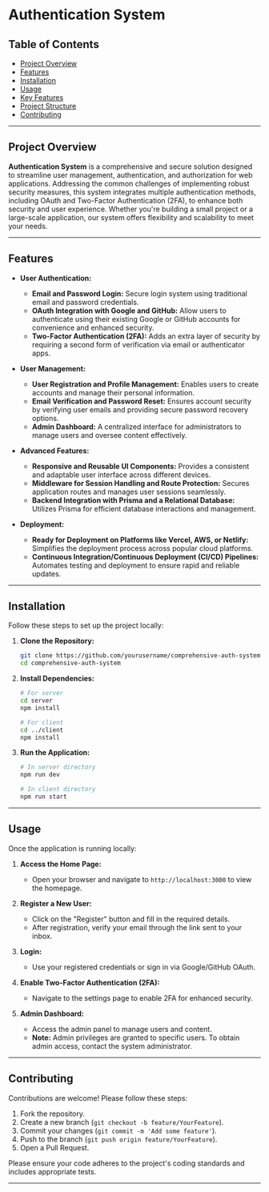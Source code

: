 # Authentication System



## Table of Contents
- [Project Overview](#project-overview)
- [Features](#features)
- [Installation](#installation)
- [Usage](#usage)
- [Key Features](#key-features)
- [Project Structure](#project-structure)
- [Contributing](#contributing)



---

## Project Overview

**Authentication System** is a comprehensive and secure solution designed to streamline user management, authentication, and authorization for web applications. Addressing the common challenges of implementing robust security measures, this system integrates multiple authentication methods, including OAuth and Two-Factor Authentication (2FA), to enhance both security and user experience. Whether you're building a small project or a large-scale application, our system offers flexibility and scalability to meet your needs.

---

## Features

- **User Authentication:**
  - **Email and Password Login:** Secure login system using traditional email and password credentials.
  - **OAuth Integration with Google and GitHub:** Allow users to authenticate using their existing Google or GitHub accounts for convenience and enhanced security.
  - **Two-Factor Authentication (2FA):** Adds an extra layer of security by requiring a second form of verification via email or authenticator apps.

- **User Management:**
  - **User Registration and Profile Management:** Enables users to create accounts and manage their personal information.
  - **Email Verification and Password Reset:** Ensures account security by verifying user emails and providing secure password recovery options.
  - **Admin Dashboard:** A centralized interface for administrators to manage users and oversee content effectively.

- **Advanced Features:**
  - **Responsive and Reusable UI Components:** Provides a consistent and adaptable user interface across different devices.
  - **Middleware for Session Handling and Route Protection:** Secures application routes and manages user sessions seamlessly.
  - **Backend Integration with Prisma and a Relational Database:** Utilizes Prisma for efficient database interactions and management.

- **Deployment:**
  - **Ready for Deployment on Platforms like Vercel, AWS, or Netlify:** Simplifies the deployment process across popular cloud platforms.
  - **Continuous Integration/Continuous Deployment (CI/CD) Pipelines:** Automates testing and deployment to ensure rapid and reliable updates.

---

## Installation

Follow these steps to set up the project locally:

1. **Clone the Repository:**
   ```bash
   git clone https://github.com/yourusername/comprehensive-auth-system.git
   cd comprehensive-auth-system
   ```

2. **Install Dependencies:**
   ```bash
   # For server
   cd server
   npm install

   # For client
   cd ../client
   npm install
   ```



3. **Run the Application:**
   ```bash
   # In server directory
   npm run dev

   # In client directory
   npm run start
   ```

---

## Usage

Once the application is running locally:

1. **Access the Home Page:**
   - Open your browser and navigate to `http://localhost:3000` to view the homepage.
  

2. **Register a New User:**
   - Click on the "Register" button and fill in the required details.
   - After registration, verify your email through the link sent to your inbox.


3. **Login:**
   - Use your registered credentials or sign in via Google/GitHub OAuth.


4. **Enable Two-Factor Authentication (2FA):**
   - Navigate to the settings page to enable 2FA for enhanced security.
 

5. **Admin Dashboard:**
   - Access the admin panel to manage users and content.
   - **Note:** Admin privileges are granted to specific users. To obtain admin access, contact the system administrator.


---


## Contributing

Contributions are welcome! Please follow these steps:

1. Fork the repository.
2. Create a new branch (`git checkout -b feature/YourFeature`).
3. Commit your changes (`git commit -m 'Add some feature'`).
4. Push to the branch (`git push origin feature/YourFeature`).
5. Open a Pull Request.

Please ensure your code adheres to the project's coding standards and includes appropriate tests.

---



